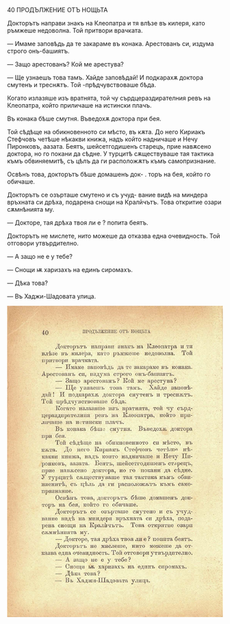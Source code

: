 ﻿40	ПРОДЪЛЖЕНИЕ ОТЪ НОЩЬТА

Докторътъ направи знакъ на Клеопатра и тя влѣзе въ килеря, като ръмжеше недоволна. Той притвори врачката.

— Имаме заповѣдь да те закараме въ конака. Арестованъ си, издума строго онъ-башиятъ.

— Защо арестованъ? Кой ме арестува?

— Ще узнаешъ това тамъ. Хайде заповѣдай! И подкарахѫ доктора смутенъ и треснѫтъ. Той -прѣдчувствоваше бѣда.

Когато излазяше изъ вратнята, той чу сърдцераздирателния ревъ на Клеопатра, който приличаше на истински плачъ.

Въ конака бѣше смутня. Въведохѫ доктора при бея.

Той сѣдѣще на обикновенното си мѣсто, въ кѫта. До него Кириакъ Стефчовъ четѣше нѣкакви книжа, надъ който надничаше и Нечу Пиронковъ, аазата. Беятъ, шейсетгодишенъ старецъ, прие навѫсено доктора, но го покани да сѣдне. У турцитѣ сѫществуваше тая тактика къмъ обвиняемитѣ, съ цѣлъ да ги расположѫтъ къмъ самопризнание.

Освѣнъ това, докторътъ бѣше домашенъ док- . торъ на бея, който го обичаше.

Докторътъ се озърташе смутено и съ учуд- вание видѣ на миндера връхната си дрѣха, подарена снощи на Кралйчътъ. Това откритие озари сѫмнѣнията му.

— Докторе, тая дрѣха твоя ли е ? попита беятъ.

Докторътъ не мислете, нито можеше да отказва една очевидность. Той отговори утвърдително.

— А защо не е у тебе?

— Снощи ѭ харизахъ на единъ сиромахъ.

— Дѣка това?

— Въ Хаджи-Шадовата улица.

![original](images/051.jpg)


